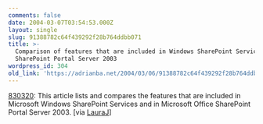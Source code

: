 ```yaml
---
comments: false
date: 2004-03-07T03:54:53.000Z
layout: single
slug: 91388782c64f439292f28b764ddbb071
title: >-
  Comparison of features that are included in Windows SharePoint Services and in
  SharePoint Portal Server 2003
wordpress_id: 304
old_link: 'https://adrianba.net/2004/03/06/91388782c64f439292f28b764ddbb071/'
---
```

[830320](http://support.microsoft.com/default.aspx?kbid=830320):
This article lists and compares the features that are included in
Microsoft Windows SharePoint Services and in Microsoft Office
SharePoint Portal Server 2003. [via
[
LauraJ](http://blogs.msdn.com/lauraj/archive/2004/01/18/59803.aspx)]
